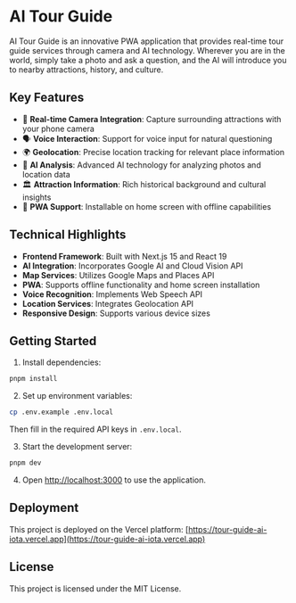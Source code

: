 # AI Tour Guide

AI Tour Guide is an innovative PWA application that provides real-time tour guide services through camera and AI technology. Wherever you are in the world, simply take a photo and ask a question, and the AI will introduce you to nearby attractions, history, and culture.

## Key Features

- 📸 **Real-time Camera Integration**: Capture surrounding attractions with your phone camera
- 🗣️ **Voice Interaction**: Support for voice input for natural questioning
- 🌍 **Geolocation**: Precise location tracking for relevant place information
- 🤖 **AI Analysis**: Advanced AI technology for analyzing photos and location data
- 🏛️ **Attraction Information**: Rich historical background and cultural insights
- 📱 **PWA Support**: Installable on home screen with offline capabilities

## Technical Highlights

- **Frontend Framework**: Built with Next.js 15 and React 19
- **AI Integration**: Incorporates Google AI and Cloud Vision API
- **Map Services**: Utilizes Google Maps and Places API
- **PWA**: Supports offline functionality and home screen installation
- **Voice Recognition**: Implements Web Speech API
- **Location Services**: Integrates Geolocation API
- **Responsive Design**: Supports various device sizes

## Getting Started

1. Install dependencies:

```bash
pnpm install
```

2. Set up environment variables:

```bash
cp .env.example .env.local
```

Then fill in the required API keys in `.env.local`.

3. Start the development server:

```bash
pnpm dev
```

4. Open [http://localhost:3000](http://localhost:3000) to use the application.

## Deployment

This project is deployed on the Vercel platform: [https://tour-guide-ai-iota.vercel.app](https://tour-guide-ai-iota.vercel.app)

## License

This project is licensed under the MIT License.